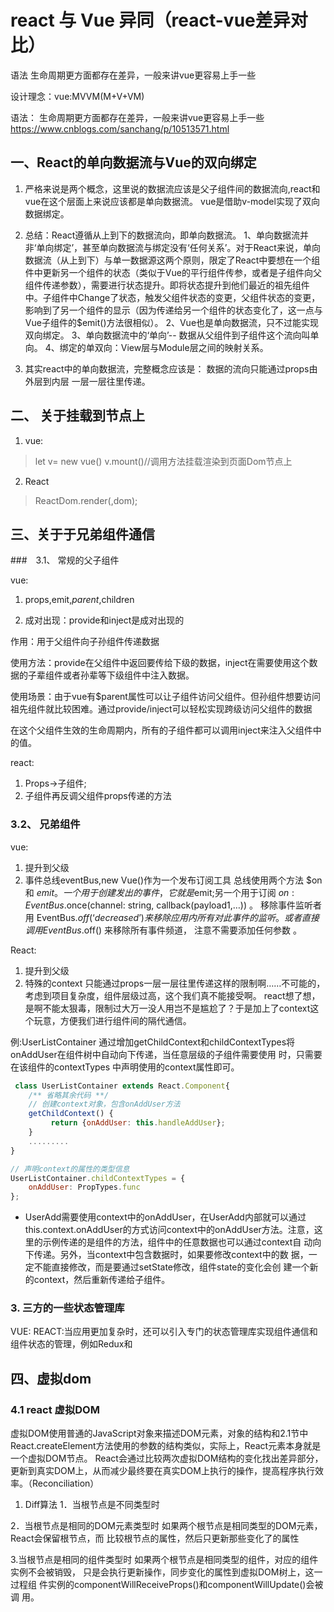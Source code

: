 # react 与 Vue 异同（react-vue差异对比）
语法 生命周期更方面都存在差异，一般来讲vue更容易上手一些

设计理念：vue:MVVM(M+V+VM)

语法： 生命周期更方面都存在差异，一般来讲vue更容易上手一些
https://www.cnblogs.com/sanchang/p/10513571.html

## 一、React的单向数据流与Vue的双向绑定
1. 严格来说是两个概念，这里说的数据流应该是父子组件间的数据流向,react和vue在这个层面上来说应该都是单向数据流。
vue是借助v-model实现了双向数据绑定。


2. 总结：React遵循从上到下的数据流向，即单向数据流。
1、单向数据流并非‘单向绑定’，甚至单向数据流与绑定没有‘任何关系’。对于React来说，单向数据流（从上到下）与单一数据源这两个原则，限定了React中要想在一个组件中更新另一个组件的状态（类似于Vue的平行组件传参，或者是子组件向父组件传递参数），需要进行状态提升。即将状态提升到他们最近的祖先组件中。子组件中Change了状态，触发父组件状态的变更，父组件状态的变更，影响到了另一个组件的显示（因为传递给另一个组件的状态变化了，这一点与Vue子组件的$emit()方法很相似）。
2、Vue也是单向数据流，只不过能实现双向绑定。
3、单向数据流中的‘单向’-- 数据从父组件到子组件这个流向叫单向。
4、绑定的单双向：View层与Module层之间的映射关系。

3. 其实react中的单向数据流，完整概念应该是： 数据的流向只能通过props由外层到内层 一层一层往里传递。


    
## 二、 关于挂载到节点上

1. vue:
>let v= new vue()
> v.mount()//调用方法挂载渲染到页面Dom节点上
2. React
>ReactDom.render(<Parent>,dom);
 

## 三、关于于兄弟组件通信
###　3.1、 常规的父子组件

vue:
1. props,emit,$parent,$children

2. 成对出现：provide和inject是成对出现的

作用：用于父组件向子孙组件传递数据

使用方法：provide在父组件中返回要传给下级的数据，inject在需要使用这个数据的子辈组件或者孙辈等下级组件中注入数据。

使用场景：由于vue有$parent属性可以让子组件访问父组件。但孙组件想要访问祖先组件就比较困难。通过provide/inject可以轻松实现跨级访问父组件的数据

在这个父组件生效的生命周期内，所有的子组件都可以调用inject来注入父组件中的值。

react:
1. Props->子组件;
2. 子组件再反调父组件props传递的方法

### 3.2、 兄弟组件
vue: 
1. 提升到父级
2. 事件总线eventBus,new Vue()作为一个发布订阅工具
总线使用两个方法 $on 和 $emit 。一个用于创建发出的事件，它就是$emit;另一个用于订阅 $on:
EventBus.$once(channel: string, callback(payload1,…)) 。
移除事件监听者
用 EventBus.$off(‘decreased’) 来移除应用内所有对此事件的监听。或者直接调用EventBus.$off() 来移除所有事件频道， 注意不需要添加任何参数 。

React:
1. 提升到父级
2. 特殊的context
    只能通过props一层一层往里传递这样的限制啊……不可能的，考虑到项目复杂度，组件层级过高，这个我们真不能接受啊。
    react想了想，是啊不能太狠毒，限制过大万一没人用岂不是尴尬了？于是加上了context这个玩意，方便我们进行组件间的隔代通信。

例:UserListContainer 通过增加getChildContext和childContextTypes将
onAddUser在组件树中自动向下传递，当任意层级的子组件需要使用
时，只需要在该组件的contextTypes 中声明使用的context属性即可。
````javascript
 class UserListContainer extends React.Component{
    /** 省略其余代码 **/
    // 创建context对象，包含onAddUser方法
    getChildContext() {
         return {onAddUser: this.handleAddUser};
    }
    .........
}

// 声明context的属性的类型信息
UserListContainer.childContextTypes = {
    onAddUser: PropTypes.func
};

````


* UserAdd需要使用context中的onAddUser，在UserAdd内部就可以通过
this.context.onAddUser的方式访问context中的onAddUser方法。注意，这
里的示例传递的是组件的方法，组件中的任意数据也可以通过context自
动向下传递。另外，当context中包含数据时，如果要修改context中的数
据，一定不能直接修改，而是要通过setState修改，组件state的变化会创
建一个新的context，然后重新传递给子组件。

### 3. 三方的一些状态管理库
VUE:
REACT:当应用更加复杂时，还可以引入专门的状态管理库实现组件通信和组件状态的管理，例如Redux和


## 四、虚拟dom
### 4.1 react 虚拟DOM
虚拟DOM使用普通的JavaScript对象来描述DOM元素，对象的结构和2.1节中React.createElement方法使用的参数的结构类似，实际上，React元素本身就是一个虚拟DOM节点。
React会通过比较两次虚拟DOM结构的变化找出差异部分，更新到真实DOM上，从而减少最终要在真实DOM上执行的操作，提高程序执行效率。（Reconciliation）
1. Diff算法
1．当根节点是不同类型时

2．当根节点是相同的DOM元素类型时
如果两个根节点是相同类型的DOM元素，React会保留根节点，而
比较根节点的属性，然后只更新那些变化了的属性


3.当根节点是相同的组件类型时
如果两个根节点是相同类型的组件，对应的组件实例不会被销毁，
只是会执行更新操作，同步变化的属性到虚拟DOM树上，这一过程组
件实例的componentWillReceiveProps()和componentWillUpdate()会被调
用。
